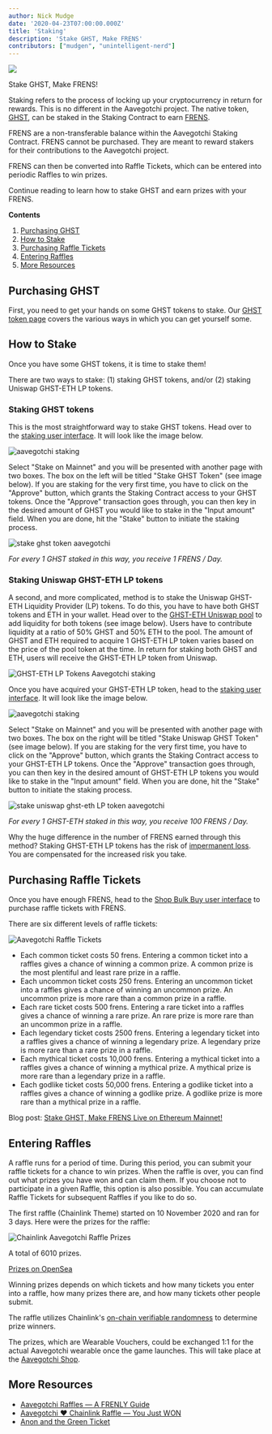 ```yaml
---
author: Nick Mudge
date: '2020-04-23T07:00:00.000Z'
title: 'Staking'
description: 'Stake GHST, Make FRENS'
contributors: ["mudgen", "unintelligent-nerd"]
---
```



<div class="headerImageContainer">
<img class="headerImage" src="/staking/staking.png">
<p class="headerImageText">Stake GHST, Make FRENS!</p>
</div>

Staking refers to the process of locking up your cryptocurrency in return for rewards. This is no different in the Aavegotchi project. The native token, [GHST](/posts/ghst), can be staked in the Staking Contract to earn [FRENS](/posts/glossary#frens). 

FRENS are a non-transferable balance within the Aavegotchi Staking Contract. FRENS cannot be purchased. They are meant to reward stakers for their contributions to the Aavegotchi project.

FRENS can then be converted into Raffle Tickets, which can be entered into periodic Raffles to win prizes. 

Continue reading to learn how to stake GHST and earn prizes with your FRENS.

<div class="contentsBox">

**Contents**

<ol>
<li><a href=#purchasing-ghst>Purchasing GHST</a></li>
<li><a href=#how-to-stake>How to Stake</a></li>
<li><a href=#purchasing-raffle-tickets>Purchasing Raffle Tickets</a></li>
<li><a href=#entering-raffles>Entering Raffles</a></li>
<li><a href=#more-resources>More Resources</a></li>
</ol>

</div>

## Purchasing GHST
First, you need to get your hands on some GHST tokens to stake. Our [GHST token page](/posts/ghst) covers the various ways in which you can get yourself some.

## How to Stake
Once you have some GHST tokens, it is time to stake them! 

There are two ways to stake: (1) staking GHST tokens, and/or (2) staking Uniswap GHST-ETH LP tokens.

### Staking GHST tokens
This is the most straightforward way to stake GHST tokens. Head over to the [staking user interface](https://aavegotchi.com/stake). It will look like the image below.

<img class = "bodyImage" src = "/staking/staking-interface.png" alt = "aavegotchi staking">

Select "Stake on Mainnet" and you will be presented with another page with two boxes. The box on the left will be titled "Stake GHST Token" (see image below). If you are staking for the very first time, you have to click on the "Approve" button, which grants the Staking Contract access to your GHST tokens. Once the "Approve" transaction goes through, you can then key in the desired amount of GHST you would like to stake in the "Input amount" field. When you are done, hit the "Stake" button to initiate the staking process.

<img class = "bodyImage" src = "/staking/stake-ghst.png" alt = "stake ghst token aavegotchi">

*For every 1 GHST staked in this way, you receive 1 FRENS / Day.*

### Staking Uniswap GHST-ETH LP tokens
A second, and more complicated, method is to stake the Uniswap GHST-ETH Liquidity Provider (LP) tokens. To do this, you have to have both GHST tokens and ETH in your wallet. Head over to the [GHST-ETH Uniswap pool](https://app.uniswap.org/#/add/0x3f382dbd960e3a9bbceae22651e88158d2791550/ETH) to add liquidity for both tokens (see image below). Users have to contribute liquidity at a ratio of 50% GHST and 50% ETH to the pool. The amount of GHST and ETH required to acquire 1 GHST-ETH LP token varies based on the price of the pool token at the time.  In return for staking both GHST and ETH, users will receive the GHST-ETH LP token from Uniswap. 

<img class = "bodyImage" src = "/staking/ghst-eth-uniswap-interface.png" alt = "GHST-ETH LP Tokens Aavegotchi staking">

Once you have acquired your GHST-ETH LP token, head to the [staking user interface](https://aavegotchi.com/stake). It will look like the image below.

<img class = "bodyImage" src = "/staking/staking-interface.png" alt = "aavegotchi staking">

Select "Stake on Mainnet" and you will be presented with another page with two boxes. The box on the right will be titled "Stake Uniswap GHST Token" (see image below). If you are staking for the very first time, you have to click on the "Approve" button, which grants the Staking Contract access to your GHST-ETH LP tokens. Once the "Approve" transaction goes through, you can then key in the desired amount of GHST-ETH LP tokens you would like to stake in the "Input amount" field. When you are done, hit the "Stake" button to initiate the staking process.

<img class = "bodyImage" src = "/staking/stake-uniswap-ghst-eth.png" alt = "stake uniswap ghst-eth LP token aavegotchi">
 
*For every 1 GHST-ETH staked in this way, you receive 100 FRENS / Day.*

Why the huge difference in the number of FRENS earned through this method? Staking GHST-ETH LP tokens has the risk of [impermanent loss](/posts/glossary#impermanent-loss). You are compensated for the increased risk you take.

## Purchasing Raffle Tickets

Once you have enough FRENS, head to the [Shop Bulk Buy user interface](https://aavegotchi.com/bulk-buy) to purchase raffle tickets with FRENS.

There are six different levels of raffle tickets:

<img class = "bodyImage" src = "/staking/raffletickets.png" alt = "Aavegotchi Raffle Tickets">

- Each common ticket costs 50 frens. Entering a common ticket into a raffles gives a chance of winning a common prize. A common prize is the most plentiful and least rare prize in a raffle.
- Each uncommon ticket costs 250 frens. Entering an uncommon ticket into a raffles gives a chance of winning an uncommon prize. An uncommon prize is more rare than a common prize in a raffle.
- Each rare ticket costs 500 frens. Entering a rare ticket into a raffles gives a chance of winning a rare prize. An rare prize is more rare than an uncommon prize in a raffle.
- Each legendary ticket costs 2500 frens. Entering a legendary ticket into a raffles gives a chance of winning a legendary prize. A legendary prize is more rare than a rare prize in a raffle.
- Each mythical ticket costs 10,000 frens. Entering a mythical ticket into a raffles gives a chance of winning a mythical prize. A mythical prize is more rare than a legendary prize in a raffle.
- Each godlike ticket costs 50,000 frens. Entering a godlike ticket into a raffles gives a chance of winning a godlike prize. A godlike prize is more rare than a mythical prize in a raffle.

Blog post: [Stake GHST, Make FRENS Live on Ethereum Mainnet!](
https://aavegotchi.medium.com/stake-ghst-make-frens-live-on-ethereum-mainnet-658bd507d67b)


## Entering Raffles

A raffle runs for a period of time. During this period, you can submit your raffle tickets for a chance to win prizes. When the raffle is over, you can find out what prizes you have won and can claim them. If you choose not to participate in a given Raffle, this option is also possible. You can accumulate Raffle Tickets for subsequent Raffles if you like to do so.

The first raffle (Chainlink Theme) started on 10 November 2020 and ran for 3 days. Here were the prizes for the raffle:

<img class = "bodyImage" src = "/staking/link-raffle-prizes.png" alt = "Chainlink Aavegotchi Raffle Prizes">

A total of 6010 prizes.

[Prizes on OpenSea](https://opensea.io/activity/aavegotchi-wearable-vouchers)

Winning prizes depends on which tickets and how many tickets you enter into a raffle, how many prizes there are, and how many tickets other people submit. 

The raffle utilizes Chainlink's [on-chain verifiable randomness](https://blog.chain.link/verifiable-random-functions-vrf-random-number-generation-rng-feature/) to determine prize winners.

The prizes, which are Wearable Vouchers, could be exchanged 1:1 for the actual Aavegotchi wearable once the game launches. This will take place at the [Aavegotchi Shop](https://aavegotchi.com/shop).

## More Resources

- [Aavegotchi Raffles — A FRENLY Guide](https://aavegotchi.medium.com/aavegotchi-raffles-a-frenly-guide-66f624c9bc60)
- [Aavegotchi ❤ Chainlink Raffle — You Just WON](https://aavegotchi.medium.com/aavegotchi-chainlink-raffle-you-just-won-af87712f1018)
- [Anon and the Green Ticket](https://aavegotchi.medium.com/anon-and-the-green-ticket-5776969b3a69)
